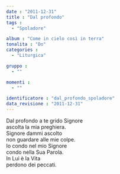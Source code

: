 ```yaml
---
date : "2011-12-31"
title : "Dal profondo"
tags : 
  - "Spoladore"

album : "Come in cielo così in terra"
tonalita : "Do"
categories : 
  - "Liturgica"

gruppo : 
  - ""

momenti : 
  - ""

identificatore : "dal_profondo_spoladore"
data_revisione : "2011-12-31"
---
```

  
  
Dal profondo a te grido Signore  
ascolta la mia preghiera.  
Signore dammi ascolto  
non guardare alle mie colpe.   
Io condo nel mio Signore  
condo nella Sua Parola.  
In Lui è la Vita   
perdono dei peccati.  
  
  
  
